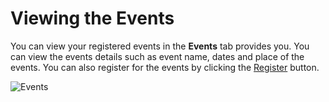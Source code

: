 # Viewing the Events

You can view your registered events in the **Events** tab provides you. You can view the events details such as event name, dates and place of the events. You can also register for the events by clicking the [Register](https://events.linuxfoundation.org/) button.

![Events](https://gblobscdn.gitbook.com/assets%2F-M-jSu-OKTpJoS9behGp%2F-MB9dNmmreix29TDNWO1%2F-MB9eeEhm7kXQhwbuiy7%2FEvents.png?alt=media&token=92bfb865-c0f3-44cf-911b-a16ea03d36f3)



